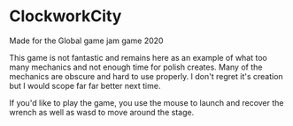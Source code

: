 # ClockworkCity
Made for the Global game jam game 2020

This game is not fantastic and remains here as an example of what too many mechanics and not enough time for polish creates.
Many of the mechanics are obscure and hard to use properly.
I don't regret it's creation but I would scope far far better next time.

If you'd like to play the game, you use the mouse to launch and recover the wrench as well as wasd to move around the stage.


